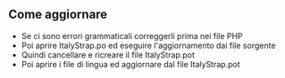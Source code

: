 ## Come aggiornare

* Se ci sono errori grammaticali correggerli prima nei file PHP
* Poi aprire ItalyStrap.po ed eseguire l'aggiornamento dai file sorgente
* Quindi cancellare e ricreare il file ItalyStrap.pot
* Poi aprire i file di lingua ed aggiornare dal file ItalyStrap.pot